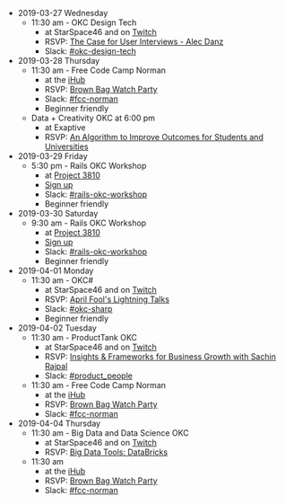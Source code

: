 * 2019-03-27 Wednesday
  * 11:30 am - OKC Design Tech
    * at StarSpace46 and on [Twitch](https://twitch.tv/techlahoma)
    * RSVP: [The Case for User Interviews - Alec Danz](https://www.meetup.com/OKC-Design-Tech/events/258671600/)
    * Slack: [#okc-design-tech](https://techlahoma.slack.com/messages/okc-design-tech/)
* 2019-03-28 Thursday
  * 11:30 am - Free Code Camp Norman
    * at the [iHub](http://www.ou.edu/innovationhub)
    * RSVP: [Brown Bag Watch Party](https://www.meetup.com/FreeCodeCamp-Norman/events/rdhhsqyzfblc/)
    * Slack: [#fcc-norman](https://techlahoma.slack.com/messages/fcc-norman/)
    * Beginner friendly
  * Data + Creativity OKC at 6:00 pm
    * at Exaptive
    * RSVP: [An Algorithm to Improve Outcomes for Students and Universities](https://www.meetup.com/Data-Creativity-OKC/events/259146806/)
* 2019-03-29 Friday
  * 5:30 pm - Rails OKC Workshop
    * at [Project 3810](https://project3810.com)
    * [Sign up](https://rails-okc.herokuapp.com/sign-up)
    * Slack: [#rails-okc-workshop](https://techlahoma.slack.com/messages/rails-okc-workshop/)
    * Beginner friendly
* 2019-03-30 Saturday
  * 9:30 am - Rails OKC Workshop
    * at [Project 3810](https://project3810.com)
    * [Sign up](https://rails-okc.herokuapp.com/sign-up)
    * Slack: [#rails-okc-workshop](https://techlahoma.slack.com/messages/rails-okc-workshop/)
    * Beginner friendly
* 2019-04-01 Monday
  * 11:30 am - OKC#
    * at StarSpace46 and on [Twitch](https://twitch.tv/techlahoma)
    * RSVP: [April Fool's Lightning Talks](https://www.meetup.com/OKC-Sharp/events/257991505/)
    * Slack: [#okc-sharp](https://techlahoma.slack.com/messages/rails-okc-workshop/)
    * Beginner friendly
* 2019-04-02 Tuesday
  * 11:30 am - ProductTank OKC
    * at StarSpace46 and on [Twitch](https://twitch.tv/techlahoma)
    * RSVP: [Insights & Frameworks for Business Growth with Sachin Rajpal](https://www.meetup.com/ProductTank-OKC/events/259959423/)
    * Slack: [#product_people](https://techlahoma.slack.com/messages/product_people/)
  * 11:30 am - Free Code Camp Norman
    * at the [iHub](http://www.ou.edu/innovationhub)
    * RSVP: [Brown Bag Watch Party](https://www.meetup.com/FreeCodeCamp-Norman/events/rdhhsqyzgbdb/)
    * Slack: [#fcc-norman](https://techlahoma.slack.com/messages/fcc-norman/)
* 2019-04-04 Thursday
  * 11:30 am - Big Data and Data Science OKC
    * at StarSpace46 and on [Twitch](https://twitch.tv/techlahoma)
    * RSVP: [Big Data Tools: DataBricks](https://www.meetup.com/Big-Data-in-Oklahoma-City/events/258171327/)
  * 11:30 am
    * at the [iHub](http://www.ou.edu/innovationhub)
    * RSVP: [Brown Bag Watch Party](https://www.meetup.com/FreeCodeCamp-Norman/events/rdhhsqyzgbgb/)
    * Slack: [#fcc-norman](https://techlahoma.slack.com/messages/fcc-norman/)
